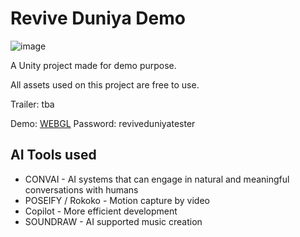# Revive Duniya Demo
 
![image](https://github.com/fierc3/ReviveDuniya/assets/16936182/7577b08f-d985-4abb-a4c0-22f0c4fc262d)


A Unity project made for demo purpose.

All assets used on this project are free to use.

Trailer: tba

Demo: [WEBGL](https://problemsome.itch.io/revive-duniya-demo-offline)
Password: reviveduniyatester

## AI Tools used
- CONVAI - AI systems that can engage in natural and meaningful conversations with humans
- POSEIFY / Rokoko - Motion capture by video
- Copilot - More efficient development
- SOUNDRAW - AI supported music creation
